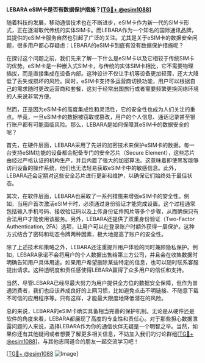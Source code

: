 **LEBARA eSIM卡是否有数据保护措施？[[TG💪+ @esim1088](https://t.me/s/esim1088)]**

随着科技的发展，移动通信技术也在不断进步，eSIM卡作为新一代的SIM卡形式，正在逐渐取代传统的实体SIM卡。而LEBARA作为一个知名的国际通讯品牌，其提供的eSIM卡服务自然也引起了广泛的关注。尤其是关于eSIM卡的数据安全问题，很多用户都心存疑虑：LEBARA的eSIM卡到底有没有数据保护措施呢？

在探讨这个问题之前，我们先来了解一下什么是eSIM卡以及它相较于传统SIM卡的优势。eSIM卡是一种嵌入式SIM卡，与传统的实体SIM卡相比，它不需要物理插拔，而是直接集成在设备内部。这种设计不仅让手机等设备更加轻薄，还大大降低了丢失或损坏的风险。同时，eSIM卡支持多运营商切换功能，用户可以根据自己的需求随时更改运营商和套餐，这对于经常出国旅行或者需要频繁更换网络环境的人来说非常方便。

然而，正是因为eSIM卡的高度集成性和灵活性，它的安全性也成为人们关注的重点。毕竟，一旦eSIM卡的数据被窃取或篡改，用户的个人信息、通话记录甚至银行账户都有可能面临风险。那么，LEBARA是如何保障其eSIM卡的数据安全的呢？

首先，在硬件层面，LEBARA采用了先进的加密技术来保护eSIM卡的数据。每一台支持eSIM功能的设备都会配备专门的安全芯片（Secure Element），这些芯片由经过严格认证的机构生产，并且内置了强大的加密算法。这意味着即使黑客能够访问设备的操作系统，他们也无法轻易获取eSIM卡中的敏感信息。此外，LEBARA还会定期对这些安全芯片进行更新和维护，以确保它们始终处于最佳状态。

其次，在软件层面，LEBARA也采取了一系列措施来增强eSIM卡的安全性。例如，当用户首次激活eSIM卡时，必须通过身份验证才能完成设置。这个过程通常包括输入手机号码、接收验证码以及上传身份证件照片等多个步骤，从而确保只有合法用户才能使用该服务。另外，LEBARA还提供了双重身份验证（Two-Factor Authentication, 2FA）选项，让用户可以在登录账户时额外获得一层保护。这种方式结合了密码和动态令牌两种因素，极大地提高了账户的安全性。

除了上述技术和策略之外，LEBARA还注重提升用户体验的同时兼顾隐私保护。例如，LEBARA承诺不会将用户的个人数据出售给第三方公司，并且会在收集数据时明确告知用户具体用途。如果用户希望删除某些特定的信息，也可以随时联系客服提出请求。这种透明度和责任感使得LEBARA赢得了众多用户的信任和支持。

当然，尽管LEBARA已经尽最大努力为用户提供全方位的数据安全保障，但作为普通消费者，我们也应该养成良好的上网习惯，比如避免点击不明链接、不随意下载不可信的应用程序等。只有这样，才能最大限度地降低潜在的风险。

总的来说，LEBARA的eSIM卡确实具备相当完善的保护机制。无论是从硬件还是软件的角度来看，LEBARA都展现了高度的专业性和责任心。对于那些担心数据泄露问题的人来说，选择LEBARA作为你的通信伙伴无疑是一个明智之举。当然，如果你还有其他疑问或者想要了解更多相关信息，不妨加入我们的讨论群组[[TG💪+ @esim1088](https://t.me/s/esim1088)]，与其他志同道合的朋友一起交流学习吧！

[[TG💪+ @esim1088](https://t.me/s/esim1088) ![Image](https://i.postimg.cc/4NQfJmqS/Snipaste-2025-05-13-00-14-12.png)]